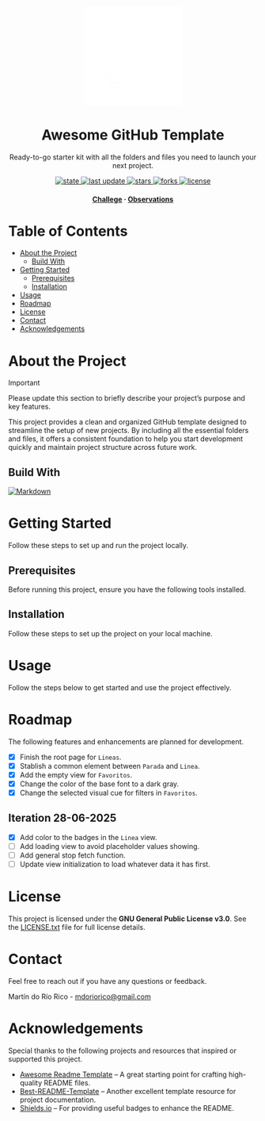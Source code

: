 <div align="center">
  <!--suppress CheckImageSize -->
  <img src="/docs/assets/project-logo.png" alt="logo" width="200" height="auto"/>
  <h1>Awesome GitHub Template</h1>
  <p>
    Ready-to-go starter kit with all the folders and files you need to launch your next project.
  </p>
  <p>
    <a href="">
    <img src="https://img.shields.io/badge/stable-%237ED957?label=status" alt="state" />
    </a>
    <a href="">
      <img src="https://img.shields.io/github/last-commit/Meleagrista/Meleagrista-template-repository" alt="last update" />
    </a>
    <a href="https://github.com/Meleagrista/Meleagrista-template-repository/stargazers">
      <img src="https://img.shields.io/github/stars/Meleagrista/Meleagrista-template-repository" alt="stars" />
    </a>
    <a href="https://github.com/Meleagrista/Meleagrista-template-repository/network/members">
      <img src="https://img.shields.io/github/forks/Meleagrista/Meleagrista-template-repository" alt="forks" />
    </a>
    <a href="https://github.com/Meleagrista/Meleagrista-template-repository/blob/master/LICENSE">
      <img src="https://img.shields.io/github/license/Meleagrista/Meleagrista-template-repository" alt="license" />
    </a>
  </p>

  <h4>
    <a href="https://github.com/Meleagrista/Meleagrista-template-repository/blob/master/docs/CHALLEGE.md">Challege</a>
    <span> · </span>
    <a href="https://github.com/Meleagrista/Meleagrista-template-repository/blob/master/docs/OBSERVATIONS.md">Observations</a>
  </h4>
</div>

# Table of Contents

- [About the Project](#about-the-project)
  - [Build With](#build-with)
- [Getting Started](#getting-started)
  - [Prerequisites](#prerequisites)
  - [Installation](#installation)
- [Usage](#usage)
- [Roadmap](#roadmap)
- [License](#license)
- [Contact](#contact)
- [Acknowledgements](#acknowledgements)

# About the Project

> [!IMPORTANT]
> Please update this section to briefly describe your project’s purpose and key features.

This project provides a clean and organized GitHub template designed to streamline the setup of new projects. By including all the essential folders and files, it offers a consistent foundation to help you start development quickly and maintain project structure across future work.

## Build With

[![Markdown][markdown-badge]][markdown-url]

# Getting Started

Follow these steps to set up and run the project locally.

## Prerequisites

Before running this project, ensure you have the following tools installed.

## Installation

Follow these steps to set up the project on your local machine.

# Usage

Follow the steps below to get started and use the project effectively.

# Roadmap

The following features and enhancements are planned for development.

- [x] Finish the root page for `Lineas`.
- [x] Stablish a common element between `Parada` and `Linea`.
- [x] Add the empty view for `Favoritos`.
- [x] Change the color of the base font to a dark gray.
- [x] Change the selected visual cue for filters in `Favoritos`.

## Iteration 28-06-2025

- [X] Add color to the badges in the `Linea` view.
- [ ] Add loading view to avoid placeholder values showing.
- [ ] Add general stop fetch function.
- [ ] Update view initialization to load whatever data it has first.

<!-- # Contributing
If you have a suggestion that would make this better, please fork the repo and create a pull request. You can also simply open an issue with the tag "enhancement".
Any contributions you make are **greatly appreciated**.

1. Fork the project
2. Create your feature branch.
  ```bash
  git checkout -b feature/AmazingFeature
  ```
1. Commit your changes.
  ```bash
  git commit -m 'Add some AmazingFeature'
  ```
1. Push to the branch.
  ```bash
  git push origin feature/AmazingFeature
  ```
1. Open a pull request

## Contributors
<a href="https://github.com/Meleagrista/py-torrent-crawler/graphs/contributors">
  <img src="https://contrib.rocks/image?repo=Meleagrista/py-torrent-crawler" alt="contrib.rocks image" />
</a> -->

# License

This project is licensed under the **GNU General Public License v3.0**. See the [LICENSE.txt](./LICENSE) file for full license details.

# Contact

Feel free to reach out if you have any questions or feedback.

Martín do Río Rico - [mdoriorico@gmail.com](mailto:mdoriorico@gmail.com)

# Acknowledgements

Special thanks to the following projects and resources that inspired or supported this project.

- [Awesome Readme Template](https://github.com/Louis3797/awesome-readme-template) – A great starting point for crafting high-quality README files.
- [Best-README-Template](https://github.com/othneildrew/Best-README-Template) – Another excellent template resource for project documentation.
- [Shields.io](https://shields.io/) – For providing useful badges to enhance the README.

<!-- Status -->

[experimental]: https://img.shields.io/badge/experimental-%23FFA500?label=status
[stable]: https://img.shields.io/badge/stable-%237ED957?label=status
[unstable]: https://img.shields.io/badge/unstable-%23FF4C4C?label=status
[archived]: https://img.shields.io/badge/archived-%23A0A0A0?label=status

<!-- Badges -->

[markdown-badge]: https://img.shields.io/badge/Markdown-%23000000?style=for-the-badge&logo=Markdown
[markdown-url]: https://www.markdownguide.org/basic-syntax/
